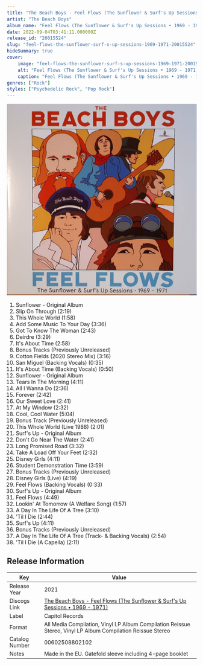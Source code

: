 ```yaml
---
title: "The Beach Boys - Feel Flows (The Sunflower & Surf's Up Sessions • 1969 - 1971)"
artist: "The Beach Boys"
album_name: "Feel Flows (The Sunflower & Surf's Up Sessions • 1969 - 1971)"
date: 2022-09-04T03:41:11.000000Z
release_id: "20015524"
slug: "feel-flows-the-sunflower-surf-s-up-sessions-1969-1971-20015524"
hideSummary: true
cover:
    image: "feel-flows-the-sunflower-surf-s-up-sessions-1969-1971-20015524.jpg"
    alt: "Feel Flows (The Sunflower & Surf's Up Sessions • 1969 - 1971) by The Beach Boys"
    caption: "Feel Flows (The Sunflower & Surf's Up Sessions • 1969 - 1971) by The Beach Boys"
genres: ["Rock"]
styles: ["Psychedelic Rock", "Pop Rock"]
---
```


![Feel Flows (The Sunflower & Surf's Up Sessions • 1969 - 1971) by The Beach Boys](feel-flows-the-sunflower-surf-s-up-sessions-1969-1971-20015524.jpg)

<!-- section break -->

1. Sunflower - Original Album
2. Slip On Through (2:19)
3. This Whole World (1:58)
4. Add Some Music To Your Day (3:36)
5. Got To Know The Woman (2:43)
6. Deirdre (3:29)
7. It's About Time (2:58)
8. Bonus Tracks (Previously Unreleased)
9. Cotton Fields (2020 Stereo Mix) (3:16)
10. San Miguel (Backing Vocals) (0:35)
11. It's About Time (Backing Vocals) (0:50)
12. Sunflower - Original Album
13. Tears In The Morning (4:11)
14. All I Wanna Do (2:36)
15. Forever (2:42)
16. Our Sweet Love (2:41)
17. At My Window (2:32)
18. Cool, Cool Water (5:04)
19. Bonus Track (Previously Unreleased)
20. This Whole World (Live 1988) (2:01)
21. Surf's Up - Original Album
22. Don't Go Near The Water (2:41)
23. Long Promised Road (3:32)
24. Take A Load Off Your Feet (2:32)
25. Disney Girls (4:11)
26. Student Demonstration Time (3:59)
27. Bonus Tracks (Previously Unreleased)
28. Disney Girls (Live) (4:19)
29. Feel Flows (Backing Vocals) (0:33)
30. Surf's Up - Original Album
31. Feel Flows (4:49)
32. Lookin' At Tomorrow (A Welfare Song) (1:57)
33. A Day In The Life Of A Tree (3:10)
34. 'Til I Die (2:44)
35. Surf's Up (4:11)
36. Bonus Tracks (Previously Unreleased)
37. A Day In The Life Of A Tree (Track- & Backing Vocals) (2:54)
38. 'Til I Die (A Capella) (2:11)

<!-- section break -->





## Release Information
|  Key           | Value                                                |
| ---------------| ---------------------------------------------------- |
| Release Year   | 2021                                   |
| Discogs Link   | [The Beach Boys - Feel Flows (The Sunflower & Surf's Up Sessions • 1969 - 1971)](https://www.discogs.com/release/20015524-The-Beach-Boys-Feel-Flows-The-Sunflower-Surfs-Up-Sessions-1969-1971) |
| Label          | Capitol Records |
| Format         | All Media Compilation, Vinyl LP Album Compilation Reissue Stereo, Vinyl LP Album Compilation Reissue Stereo |
| Catalog Number | 00602508802102 |
| Notes | Made in the EU.  Gatefold sleeve including 4-page booklet  |